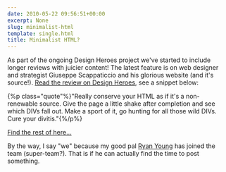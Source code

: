 ```yaml
---
date: 2010-05-22 09:56:51+00:00
excerpt: None
slug: minimalist-html
template: single.html
title: Minimalist HTML?
---
```


As part of the ongoing Design Heroes project we've started to include longer reviews with juicier content! The latest feature is on web designer and strategist Giuseppe Scappaticcio and his glorious website (and it's source!). [Read the review on Design Heroes](http://designheroes.co.uk/link/giuseppe-scappaticcio), see a snippet below:


{%p class="quote"%}"Really conserve your HTML as if it's a non-renewable source. Give the page a little shake after completion and see which DIVs fall out. Make a sport of it, go hunting for all those wild DIVs. Cure your divitis."{%/p%}


[Find the rest of here...](http://designheroes.co.uk/link/giuseppe-scappaticcio)

By the way, I say "we" because my good pal [Ryan Young](http://ryng.co.uk/) has joined the team (super-team?). That is if he can actually find the time to post something.
